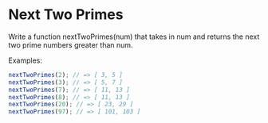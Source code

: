 # Next Two Primes

Write a function nextTwoPrimes(num) that takes in num and returns the next two prime numbers greater than num.  

Examples:

```js
nextTwoPrimes(2); // => [ 3, 5 ]
nextTwoPrimes(3); // => [ 5, 7 ]
nextTwoPrimes(7); // => [ 11, 13 ]
nextTwoPrimes(8); // => [ 11, 13 ]
nextTwoPrimes(20); // => [ 23, 29 ]
nextTwoPrimes(97); // => [ 101, 103 ]
```